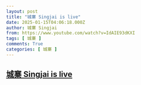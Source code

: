 ```yaml
---
layout: post
title: "城寨 Singjai is live"
date: 2025-01-15T04:06:18.000Z
author: 城寨 Singjai
from: https://www.youtube.com/watch?v=IdAIE93dKXI
tags: [ 城寨 ]
comments: True
categories: [ 城寨 ]
---
```

<!--1736913978000-->
[城寨 Singjai is live](https://www.youtube.com/watch?v=IdAIE93dKXI)
------

<div>

</div>
